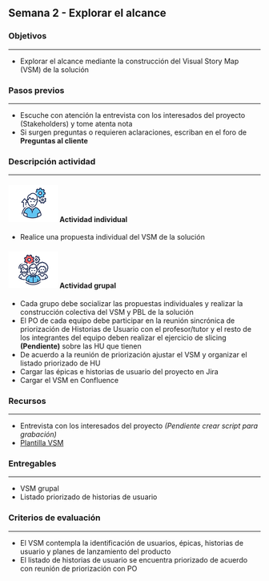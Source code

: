 
## Semana 2 - Explorar el alcance

### Objetivos

---
* Explorar el alcance mediante la construcción del Visual Story Map (VSM) de la solución

### Pasos previos

---
* Escuche con atención la entrevista con los interesados del proyecto (Stakeholders) y tome atenta nota
* Si surgen preguntas o requieren aclaraciones, escriban en el foro de **Preguntas al cliente**

### Descripción actividad

---
#### ![](./../../assets/images/individuo.png) Actividad individual

* Realice una propuesta individual del VSM de la solución

#### ![](./../../assets/images/grupo.png) Actividad grupal

* Cada grupo debe socializar las propuestas individuales y realizar la construcción colectiva del VSM y PBL de la solución
* El PO de cada equipo debe participar en la reunión sincrónica de priorización de Historias de Usuario con el profesor/tutor y el resto de los integrantes del equipo deben realizar el ejercicio de slicing **(Pendiente)** sobre las HU que tienen
* De acuerdo a la reunión de priorización ajustar el VSM y organizar el listado priorizado de HU
* Cargar las épicas e historias de usuario del proyecto en Jira
* Cargar el VSM en Confluence 

### Recursos 

---
* Entrevista con los interesados del proyecto *(Pendiente crear script para grabación)*
* [Plantilla VSM](https://miro.com/app/board/o9J_lQLM1Us=/)

### Entregables

---
* VSM grupal
* Listado priorizado de historias de usuario 

### Criterios de evaluación

---

* El VSM contempla la identificación de usuarios, épicas, historias de usuario y planes de lanzamiento del producto
* El listado de historias de usuario se encuentra priorizado de acuerdo con reunión de priorización con PO
